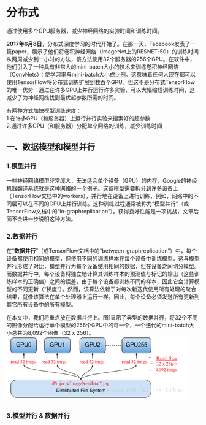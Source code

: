 # 分布式
通过使用多个GPU服务器，减少神经网络的实验时间和训练时间。   
  
**2017年6月8日**，分布式深度学习的时代开始了。在那一天，Facebook发表了一篇paper，展示了他们将卷积神经网络（ImageNet上的RESNET-50）的训练时间从两周减少到一小时的方法，该方法使用32个服务器的256个GPU。在软件中，他们引入了一种具有非常大的mini-batch大小的技术来训练卷积神经网络（ConvNets）：使学习率与mini-batch大小成比例。这意味着任何人现在都可以使用TensorFlow将分布式训练扩展到数百个GPU。但这不是分布式TensorFlow的唯一优势：通过在许多GPU上并行运行许多实验，可以大幅缩短训练时间，这减少了为神经网络找到最优超参数所需的时间。
   
有两种方式加快模型训练速度：   
1.在许多GPU（和服务器）上运行并行实验来搜索好的超参数   
2.通过许多GPU（和服务器）分配单个网络的训练，减少训练时间
  
## 一、数据模型和模型并行
### 1.模型并行
一些神经网络模型非常庞大，无法适合单个设备（GPU）的内存，Google的神经机器翻译系统就是这种网络的一个例子。这些模型需要拆分到许多设备上（TensorFlow文档中的workers），并行地在设备上进行训练，例如，网络中的不同层可以在不同的GPU上并行训练。这种训练过程通常被称为“模型并行”（或TensorFlow文档中的“in-graphreplication”）。获得良好性能是一项挑战，文章后面不会进一步说明这种方法。
### 2.数据并行
在“**数据并行**”（或TensorFlow文档中的“between-graphreplication”）中，每个设备都使用相同的模型，但使用不同的训练样本在每个设备中训练模型。这与模型并行形成了对比，模型并行为每个设备使用相同的数据，但在设备之间切分模型。而数据并行中，每个设备将独立地计算其训练样本的预测值与标记的输出（这些训练样本的正确值）之间的误差，由于每个设备都训练不同的样本，因此它会计算模型的不同更新（“梯度”）。然而，该算法依赖于对每次新迭代使用所有处理的聚合结果，就像该算法在单个处理器上运行一样。因此，每个设备必须发送所有更新到其它所有设备中的所有模型。

在本文中，我们将重点放在数据并行上。图1显示了典型的数据并行，将32个不同的图像分配给运行单个模型的256个GPU中的每一个，一个迭代的mini-batch大小总共为8,092个图像（32 x 256）。 
![](../imgs/49.png)   
### 3.模型并行 & 数据并行